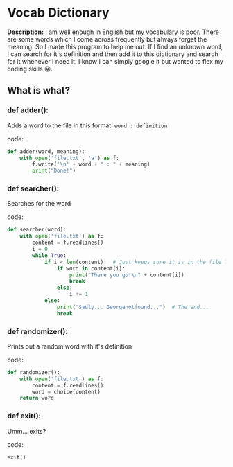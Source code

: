 # Vocab Dictionary

**Description:** I am well enough in English but my vocabulary is poor. There are some words which I come across frequently but always forget the meaning. So I made this program to help me out. If I find an unknown word, I can search for it's definition and then add it to this dictionary and search for it whenever I need it. I know I can simply google it but wanted to flex my coding skills 😜.

## What is what?

### def adder():
Adds a word to the file in this format:
`word : definition`

code:
```py
def adder(word, meaning):
    with open('file.txt', 'a') as f:
        f.write('\n' + word + " : " + meaning)
        print("Done!")
```

### def searcher():
Searches for the word

code:
```py
def searcher(word):
    with open('file.txt') as f:
        content = f.readlines()
        i = 0
        while True:
            if i < len(content):  # Just keeps sure it is in the file length
                if word in content[i]:
                    print("There you go!\n" + content[i])
                    break
                else:
                    i += 1
            else:
                print("Sadly... Georgenotfound...")  # The end...
                break
```

### def randomizer():
Prints out a random word with it's definition

code:
```py
def randomizer():
    with open('file.txt') as f:
        content = f.readlines()
        word = choice(content)
    return word
```

### def exit():
Umm... exits?

code:
```py
exit()
```
